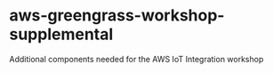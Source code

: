 # aws-greengrass-workshop-supplemental

Additional components needed for the AWS IoT Integration workshop
